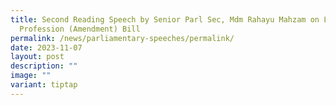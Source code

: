 ```yaml
---
title: Second Reading Speech by Senior Parl Sec, Mdm Rahayu Mahzam on Legal
  Profession (Amendment) Bill
permalink: /news/parliamentary-speeches/permalink/
date: 2023-11-07
layout: post
description: ""
image: ""
variant: tiptap
---
```

